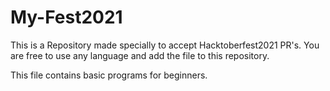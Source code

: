# My-Fest2021
This is a Repository made specially to accept Hacktoberfest2021 PR's. You are free to use any language and add the file to this repository.

This file contains basic programs for beginners.

